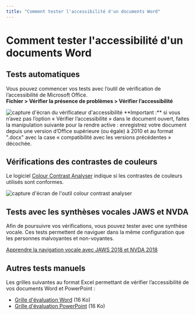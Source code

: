 ```yaml
---
title: "Comment tester l'accessibilité d'un documents Word"
---
```


# Comment tester l'accessibilité d'un documents Word

## Tests automatiques
Vous pouvez commencer vos tests avec l’outil de vérification de l’accessibilité de Microsoft Office.  
**Fichier > Vérifier la présence de problèmes > Vérifier l’accessibilité**

<img alt="capture d'écran du vérificateur d'accessibilité" src="./images/word_verification_fr.png" class="img-fluid" />  
**Important :** si vous n’avez pas l’option « Vérifier l’accessibilité » dans le document ouvert, faites la manipulation suivante pour la rendre active : enregistrez votre document depuis une version d’Office supérieure (ou égale) à 2010 et au format ".docx" avec la case « compatibilité avec les versions précédentes » décochée. 

## Vérifications des contrastes de couleurs 
Le logiciel <a lang="en" href="https://developer.paciellogroup.com/resources/contrastanalyser/">Colour Contrast Analyser</a> indique si les contrastes de couleurs utilisés sont conformes. 

<img alt="capture d'écran de l'outil colour contrast analyser" src="./images/cca.png" class="img-fluid" />  

## Tests avec les synthèses vocales JAWS et NVDA
Afin de poursuivre vos vérifications, vous pouvez tester avec une synthèse vocale.
Ces tests permettent de naviguer dans la même configuration que les personnes malvoyantes et non-voyantes.

[Apprendre la navigation vocale avec JAWS 2018 et NVDA 2018](https://a11y-guidelines.orange.com/web/methodes-outils-lecteur-ecran.html)

## Autres tests manuels
Les grilles suivantes au format Excel permettant de vérifier l’accessibilité de vos documents Word et PowerPoint :
- [Grille d'évaluation Word](./grille_eval_AXS_WORD_V1.xlsx) (16 Ko)
- [Grille d'évaluation PowerPoint](./grille_eval_AXS_PPT_V2.xlsx) (16 Ko)
